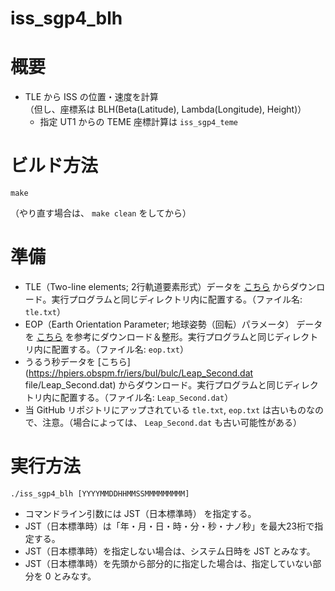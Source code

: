 # iss_sgp4_blh

概要
====

* TLE から ISS の位置・速度を計算  
  （但し、座標系は BLH(Beta(Latitude), Lambda(Longitude), Height)）  
  + 指定 UT1 からの TEME 座標計算は `iss_sgp4_teme`

ビルド方法
==========

`make`

（やり直す場合は、 `make clean` をしてから）

準備
====

* TLE（Two-line elements; 2行軌道要素形式）データを [こちら](https://celestrak.com/NORAD/elements/supplemental/iss.txt") からダウンロード。実行プログラムと同じディレクトリ内に配置する。（ファイル名: `tle.txt`）
* EOP（Earth Orientation Parameter; 地球姿勢（回転）パラメータ） データを [こちら](https://gist.github.com/komasaru/7b8fa4da835920d78c2c5f4742acaee9 "GitHub Gist") を参考にダウンロード＆整形。実行プログラムと同じディレクトリ内に配置する。（ファイル名: `eop.txt`）
* うるう秒データを [こちら](https://hpiers.obspm.fr/iers/bul/bulc/Leap_Second.dat file/Leap_Second.dat) からダウンロード。実行プログラムと同じディレクトリ内に配置する。（ファイル名: `Leap_Second.dat`）
* 当 GitHub リポジトリにアップされている `tle.txt`, `eop.txt` は古いものなので、注意。（場合によっては、 `Leap_Second.dat` も古い可能性がある）

実行方法
========

`./iss_sgp4_blh [YYYYMMDDHHMMSSMMMMMMMMM]`

* コマンドライン引数には JST（日本標準時） を指定する。
* JST（日本標準時）は「年・月・日・時・分・秒・ナノ秒」を最大23桁で指定する。
* JST（日本標準時）を指定しない場合は、システム日時を JST とみなす。
* JST（日本標準時）を先頭から部分的に指定した場合は、指定していない部分を 0 とみなす。

